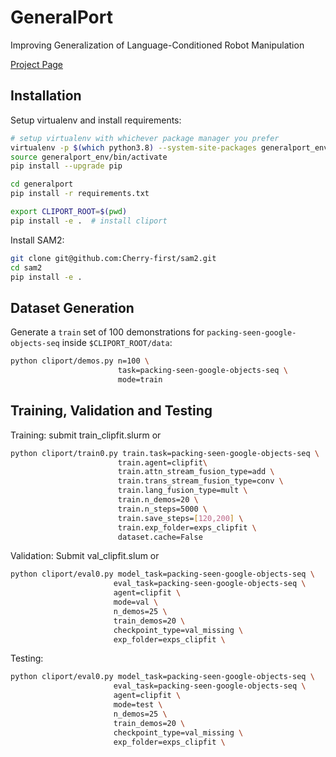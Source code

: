 # GeneralPort 
Improving Generalization of Language-Conditioned Robot Manipulation

[Project Page](https://qm-ipalab.github.io/GeneralPort/) 


## Installation
Setup virtualenv and install requirements:
```bash
# setup virtualenv with whichever package manager you prefer
virtualenv -p $(which python3.8) --system-site-packages generalport_env  
source generalport_env/bin/activate
pip install --upgrade pip

cd generalport
pip install -r requirements.txt

export CLIPORT_ROOT=$(pwd)
pip install -e .  # install cliport
```

Install SAM2:
```bash
git clone git@github.com:Cherry-first/sam2.git
cd sam2
pip install -e .
```

## Dataset Generation
Generate a `train` set of 100 demonstrations for `packing-seen-google-objects-seq` inside `$CLIPORT_ROOT/data`:
```bash
python cliport/demos.py n=100 \
                        task=packing-seen-google-objects-seq \
                        mode=train 
```

## Training, Validation and Testing
Training: submit train_clipfit.slurm or
```bash
python cliport/train0.py train.task=packing-seen-google-objects-seq \
                        train.agent=clipfit\
                        train.attn_stream_fusion_type=add \
                        train.trans_stream_fusion_type=conv \
                        train.lang_fusion_type=mult \
                        train.n_demos=20 \
                        train.n_steps=5000 \
                        train.save_steps=[120,200] \
                        train.exp_folder=exps_clipfit \
                        dataset.cache=False 
```

Validation: Submit val_clipfit.slum or
```bash
python cliport/eval0.py model_task=packing-seen-google-objects-seq \
                       eval_task=packing-seen-google-objects-seq \
                       agent=clipfit \
                       mode=val \
                       n_demos=25 \
                       train_demos=20 \
                       checkpoint_type=val_missing \
                       exp_folder=exps_clipfit \
```

Testing:
```bash
python cliport/eval0.py model_task=packing-seen-google-objects-seq \
                       eval_task=packing-seen-google-objects-seq \
                       agent=clipfit \
                       mode=test \
                       n_demos=25 \
                       train_demos=20 \
                       checkpoint_type=val_missing \
                       exp_folder=exps_clipfit \
```

